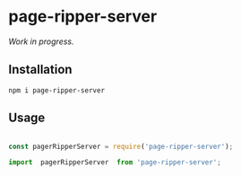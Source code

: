 # page-ripper-server

*Work in progress.*


## Installation
`npm i page-ripper-server`

## Usage

```javascript

const pagerRipperServer = require('page-ripper-server');

import  pagerRipperServer  from 'page-ripper-server';

```

